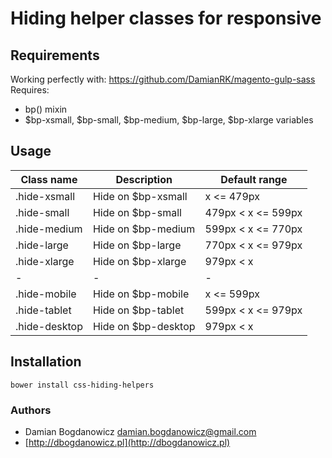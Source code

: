 # Hiding helper classes for responsive

## Requirements
	
Working perfectly with: https://github.com/DamianRK/magento-gulp-sass
Requires:
* bp() mixin
* $bp-xsmall, $bp-small, $bp-medium, $bp-large, $bp-xlarge variables

## Usage

Class name      | Description           | Default range
----------------|-----------------------|--------------------
.hide-xsmall    | Hide on $bp-xsmall    | x <= 479px
.hide-small     | Hide on $bp-small     | 479px < x <= 599px 
.hide-medium    | Hide on $bp-medium    | 599px < x <= 770px 
.hide-large     | Hide on $bp-large     | 770px < x <= 979px 
.hide-xlarge    | Hide on $bp-xlarge    | 979px < x 
-               | -                     | -
.hide-mobile    | Hide on $bp-mobile    | x <= 599px
.hide-tablet    | Hide on $bp-tablet    | 599px < x <= 979px 
.hide-desktop   | Hide on $bp-desktop   | 979px < x 


## Installation

    bower install css-hiding-helpers
    
### Authors ###

* Damian Bogdanowicz <damian.bogdanowicz@gmail.com>
* [http://dbogdanowicz.pl](http://dbogdanowicz.pl)
